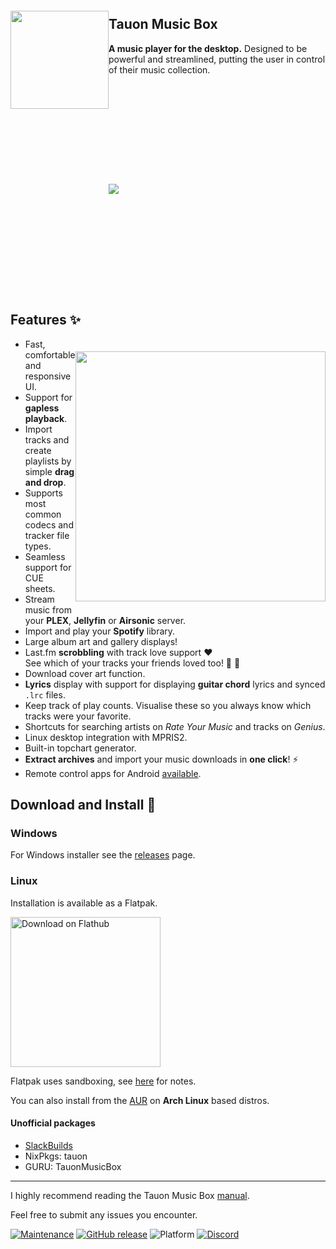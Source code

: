 
<img src="https://user-images.githubusercontent.com/17271572/51743494-a2b58600-2101-11e9-9e90-9c7c6c3394eb.png" align="left" height="157px" hspace="0px" vspace="20px">

## Tauon Music Box

**A music player for the desktop.** Designed to be powerful and streamlined, putting the user in control of their music collection.

<img src="https://user-images.githubusercontent.com/17271572/56716255-f03ba080-678d-11e9-880f-49d6cbf77e60.jpg" hspace="0px" vspace="160px">

## Features :sparkles:

<img src="https://user-images.githubusercontent.com/17271572/64146704-18d95280-ce72-11e9-9a6a-0d5575d52411.png" align="right" width="400px" hspace="0px" vspace="20px">

  - Fast, comfortable and responsive UI.
  - Support for **gapless playback**.
  - Import tracks and create playlists by simple **drag and drop**.
  - Supports most common codecs and tracker file types.  
  - Seamless support for CUE sheets. 
  - Stream music from your **PLEX**, **Jellyfin** or **Airsonic** server.
  - Import and play your **Spotify** library.
  - Large album art and gallery displays!
  - Last.fm **scrobbling** with track love support :heart:  
  See which of your tracks your friends loved too! :purple_heart: :blue_heart:
  - Download cover art function.
  - **Lyrics** display with support for displaying **guitar chord** lyrics and synced `.lrc` files.
  - Keep track of play counts. Visualise these so you always know which tracks were your favorite.
  - Shortcuts for searching artists on *Rate Your Music* and tracks on *Genius*.
  - Linux desktop integration with MPRIS2.
  - Built-in topchart generator.
  - **Extract archives** and import your music downloads in **one click**! :zap:
  - Remote control apps for Android [available](https://github.com/Taiko2k/TauonMusicBox/wiki/Android-Remote-Apps).


## Download and Install :dizzy:

### Windows

For Windows installer see the [releases](https://github.com/Taiko2k/TauonMusicBox/releases) page.

### Linux

Installation is available as a Flatpak.

<a href='https://flathub.org/apps/details/com.github.taiko2k.tauonmb'><img width='240' alt='Download on Flathub' src='https://dl.flathub.org/assets/badges/flathub-badge-en.png'/></a>

Flatpak uses sandboxing, see [here](https://github.com/Taiko2k/TauonMusicBox/wiki/Sandboxing-Quirks) for notes. 

You can also install from the [AUR](https://aur.archlinux.org/packages/tauon-music-box/) on **Arch Linux** based distros.

#### Unofficial packages

 - [SlackBuilds](https://slackbuilds.org/repository/15.0/audio/tauonmb/)
 - NixPkgs: tauon
 - GURU: TauonMusicBox


___

I highly recommend reading the Tauon Music Box [manual](https://tauonmusicbox.rocks#manual).

Feel free to submit any issues you encounter.

[![Maintenance](https://img.shields.io/maintenance/yes/2024.svg?color=a3e11f&style=for-the-badge)](https://github.com/Taiko2k/tauonmb/releases) [![GitHub release](https://img.shields.io/github/release/taiko2k/tauonmb.svg?style=for-the-badge&colorB=ff69b4)](https://github.com/Taiko2k/tauonmb/releases) ![Platform](https://img.shields.io/badge/platform-linux-lightgrey.svg?style=for-the-badge) [![Discord](https://img.shields.io/discord/687418493209018622.svg?color=a483ef&style=for-the-badge)](https://discord.gg/v4EmhES)


